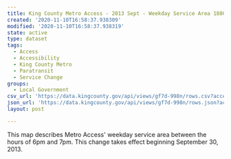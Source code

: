 ```yaml
---
title: King County Metro Access - 2013 Sept - Weekday Service Area 1800-1900
created: '2020-11-10T16:58:37.938309'
modified: '2020-11-10T16:58:37.938319'
state: active
type: dataset
tags:
  - Access
  - Accessibility
  - King County Metro
  - Paratransit
  - Service Change
groups:
  - Local Government
csv_url: 'https://data.kingcounty.gov/api/views/gf7d-998n/rows.csv?accessType=DOWNLOAD'
json_url: 'https://data.kingcounty.gov/api/views/gf7d-998n/rows.json?accessType=DOWNLOAD'
layout: post

---
```

This map describes Metro Access' weekday service area between the hours of 6pm and 7pm. This change takes effect beginning September 30, 2013.
